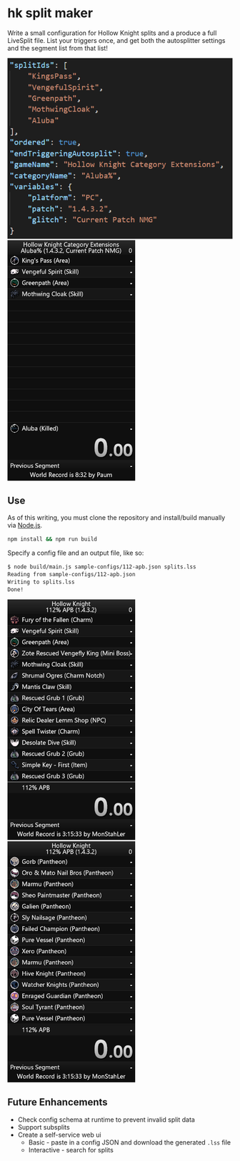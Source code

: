 # hk split maker

Write a small configuration for Hollow Knight splits and a produce a full LiveSplit file. List your triggers once, and get both the autosplitter settings and the segment list from that list!

![JSON Configuration for Aluba%](./doc/img/aluba.json.PNG)
![LiveSplit screenshot of the generated Aluba% Splits](./doc/img/aluba.lss.PNG)

## Use
As of this writing, you must clone the repository and install/build manually via [Node.js](https://nodejs.org/en/).

```sh
npm install && npm run build
```

Specify a config file and an output file, like so:
```sh
$ node build/main.js sample-configs/112-apb.json splits.lss
Reading from sample-configs/112-apb.json
Writing to splits.lss
Done!
```

![LiveSplit Screenshot of 112% APB Splits](./doc/img/112-apb.lss.PNG)
![LiveSplit Screenshot of 112% APB Splits, scrolled to the end](./doc/img/112-apb-end.lss.PNG)


## Future Enhancements
- Check config schema at runtime to prevent invalid split data
- Support subsplits
- Create a self-service web ui
  - Basic - paste in a config JSON and download the generated `.lss` file
  - Interactive - search for splits

